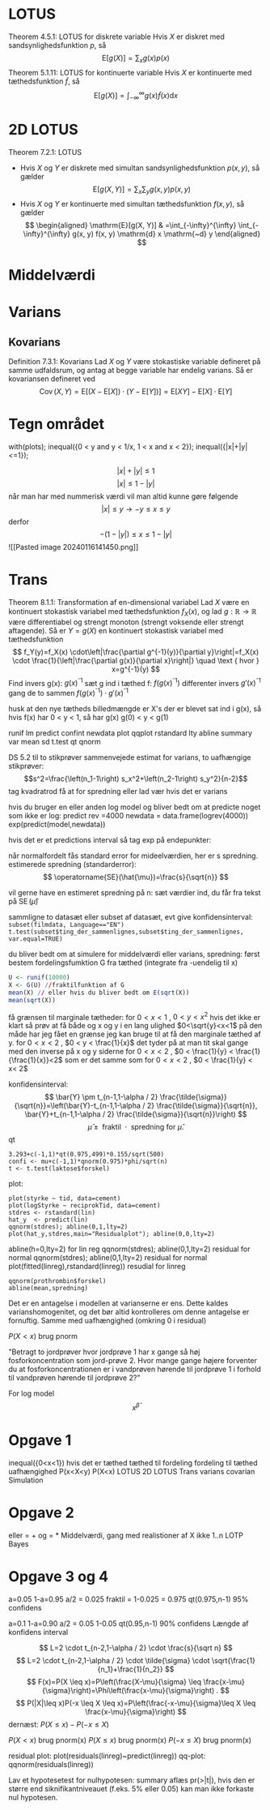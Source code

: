 # LOTUS
Theorem 4.5.1: LOTUS for diskrete variable
Hvis $X$ er diskret med sandsynlighedsfunktion $p$, så
$$
\mathrm{E}[g(X)]=\sum_x g(x) p(x)
$$
Theorem 5.1.11: LOTUS for kontinuerte variable
Hvis $X$ er kontinuerte med tæthedsfunktion $\tilde{f}$, så
$$
\mathrm{E}[g(X)]=\int_{-\infty}^{\infty} g(x) \tilde{f}(x) \mathrm{d} x
$$
# 2D LOTUS
Theorem 7.2.1: LOTUS
- Hvis $X$ og $Y$ er diskrete med simultan sandsynlighedsfunktion $p(x, y)$, så gælder
$$
\mathrm{E}[g(X, Y)]=\sum_x \sum_y g(x, y) p(x, y)
$$
- Hvis $X$ og $Y$ er kontinuerte med simultan tæthedsfunktion $f(x, y)$, så gælder
$$
\begin{aligned}
\mathrm{E}[g(X, Y)] & =\int_{-\infty}^{\infty} \int_{-\infty}^{\infty} g(x, y) f(x, y) \mathrm{d} x \mathrm{~d} y
\end{aligned}
$$
# Middelværdi
# Varians
## Kovarians
Definition 7.3.1: Kovarians
Lad $X$ og $Y$ være stokastiske variable defineret på samme udfaldsrum, og antag at begge variable har endelig varians. Så er kovariansen defineret ved
$$
\operatorname{Cov}(X, Y)=\mathrm{E}[(X-\mathrm{E}[X]) \cdot(Y-\mathrm{E}[Y])]=\mathrm{E}[X Y]-\mathrm{E}[X] \cdot \mathrm{E}[Y]
$$

# Tegn området 
with(plots);
inequal({0 < y and y < 1/x, 1 < x and x < 2});
inequal({|x|+|y|<=1});

$$|x|+|y|\leq1$$
$$|x|\leq1-|y|$$
når man har med nummerisk værdi vil man altid kunne gøre følgende
$$|x|\leq y \rightarrow -y\leq x\leq y$$
derfor
$$-(1-|y|)\leq x\leq1-|y|$$
![[Pasted image 20240116141450.png]]
# Trans
Theorem 8.1.1: Transformation af en-dimensional variabel
Lad $X$ være en kontinuert stokastisk variabel med tæthedsfunktion $f_X(x)$, og lad $g: \mathbb{R} \rightarrow \mathbb{R}$ være differentiabel og strengt monoton (strengt voksende eller strengt aftagende). Så er $Y=g(X)$ en kontinuert stokastisk variabel med tæthedsfunktion
$$
f_Y(y)=f_X(x) \cdot\left|\frac{\partial g^{-1}(y)}{\partial y}\right|=f_X(x) \cdot \frac{1}{\left|\frac{\partial g(x)}{\partial x}\right|} \quad \text { hvor } x=g^{-1}(y)
$$
Find invers g(x): $g(x)^{⁻1}$
sæt g ind i tæthed f:  $f(g(x)^{⁻1})$
differenter invers $g'(x)^{⁻1}$
gang de to sammen $f(g(x)^{⁻1})\cdot g'(x)^{⁻1}$

husk at den nye tætheds billedmængde er X's der er blevet sat ind i g(x), så hvis f(x) har 0 < y < 1, så har g(x) g(0) < y < g(1)


runif
lm
predict
confint
newdata
plot
qqplot
rstandard
lty 
abline
summary
var mean sd
t.test
qt 
qnorm

DS 5.2 til to stikprøver sammenvejede estimat for varians, to uafhængige stikprøver:
$$s^2=\frac{\left(n_1-1\right) s_x^2+\left(n_2-1\right) s_y^2}{n-2}$$
tag kvadratrod få at for spredning eller lad vær hvis det er varians


hvis du bruger en eller anden log model og bliver bedt om at predicte noget som ikke er log:
predict rev =4000
newdata = data.frame(logrev(4000))
exp(predict(model,newdata))

hvis det er et predictions interval så tag exp på endepunkter: 

når normalfordelt fås standard error for mideelværdien, her er s spredning. estimerede spredning (standarderror):
$$
\operatorname{SE}(\hat{\mu})=\frac{s}{\sqrt{n}}
$$

vil gerne have en estimeret spredning på n: sæt værdier ind, du får fra tekst på $\operatorname{SE}(\hat{\mu})$ 



sammligne to datasæt eller subset af datasæt, evt give konfidensinterval:
`subset(filmdata, Language=="EN")`
`t.test(subset$ting_der_sammenlignes,subset$ting_der_sammenlignes, var.equal=TRUE)`

du bliver bedt om at simulere for middelværdi eller varians, spredning:
først bestem fordelingsfumktion G fra tæthed (integrate fra -uendelig til x)
```r
U <- runif(10000)
X <- G(U) //fraktilfunktion af G
mean(X) // eller hvis du bliver bedt om E(sqrt(X))
mean(sqrt(X))
```


få grænsen til marginale tætheder:
for $0 < x < 1$ , $0 < y < x^2$
hvis det ikke er klart så prøv at få både og x og y i en lang ulighed
$0<\sqrt{y}<x<1$
på den måde har jeg fået en grænse jeg kan bruge til at få den marginale tæthed af y.
for $0 < x < 2$ , $0 < y < \frac{1}{x}$
det tyder på at man tit skal gange med den inverse på x og y siderne
for $0 < x < 2$ , $0 < \frac{1}{y} < \frac{1}{\frac{1}{x}}<2$
som er det samme som
for $0 < x < 2$ , $0 < \frac{1}{y} < x< 2$


konfidensinterval:
$$
\bar{Y} \pm t_{n-1,1-\alpha / 2} \frac{\tilde{\sigma}}{\sqrt{n}}=\left(\bar{Y}-t_{n-1,1-\alpha / 2} \frac{\tilde{\sigma}}{\sqrt{n}}, \bar{Y}+t_{n-1,1-\alpha / 2} \frac{\tilde{\sigma}}{\sqrt{n}}\right)
$$
$$
\hat{\mu} \pm \text { fraktil } \cdot \text { spredning for } \hat{\mu} \text {. }
$$
qt

```
3.293+c(-1,1)*qt(0.975,499)*0.155/sqrt(500)
confi <- mu+c(-1,1)*qnorm(0.975)*phi/sqrt(n)
t <- t.test(laktose$forskel)
```


plot:

```
plot(styrke ~ tid, data=cement)
plot(logStyrke ~ reciprokTid, data=cement)
stdres <- rstandard(lin)
hat_y  <- predict(lin)
qqnorm(stdres); abline(0,1,lty=2)
plot(hat_y,stdres,main="Residualplot"); abline(0,0,lty=2)
```
abline(h=0,lty=2) for lin reg
qqnorm(stdres); abline(0,1,lty=2) residual for normal
qqnorm(stdres); abline(0,1,lty=2) residual for normal
plot(fitted(linreg),rstandard(linreg)) resudial for linreg
```
qqnorm(prothrombin$forskel) 
abline(mean,spredning)
```

Det er en antagelse i modellen at varianserne er ens. Dette kaldes varianshomogenitet, og det bør altid kontrolleres om denne antagelse er fornuftig. Samme med uafhængighed (omkring 0 i residual)

$P(X<x)$
brug pnorm

"Betragt to jordprøver hvor jordprøve 1 har x gange så høj fosforkoncentration som jord-prøve 2. Hvor mange gange højere forventer du at fosforkoncentrationen er i vandprøven hørende til jordprøve 1 i forhold til vandprøven hørende til jordprøve 2?" 

For log model
$$
x^\hat{\beta}
$$
# Opgave 1
inequal({0<x<1})
hvis det er tæthed
tæthed til fordeling
fordeling til tæthed
uafhængighed
P(x<X<y)
P(X<x)
LOTUS
2D LOTUS
Trans
varians
covarian
Simulation
# Opgave 2
eller = +
og = *
	Middelværdi, gang med realistioner af X ikke 1..n
LOTP
Bayes
# Opgave 3 og 4
a=0.05
1-a=0.95
a/2 = 0.025
fraktil = 1-0.025 = 0.975
qt(0.975,n-1) 95% confidens

a=0.1
1-a=0.90
a/2 = 0.05
1-0.05
qt(0.95,n-1) 90% confidens
Længde af konfidens interval

$$
L=2 \cdot t_{n-2,1-\alpha / 2} \cdot  \frac{s}{\sqrt n}
$$
$$
L=2 \cdot t_{n-2,1-\alpha / 2} \cdot \tilde{\sigma} \cdot \sqrt{\frac{1}{n_1}+\frac{1}{n_2}}
$$
$$
F(x)=P(X \leq x)=P\left(\frac{X-\mu}{\sigma} \leq \frac{x-\mu}{\sigma}\right)=\Phi\left(\frac{x-\mu}{\sigma}\right) .
$$
$$
P(|X|\leq x)P(-x \leq X \leq x)=P\left(\frac{-x-\mu}{\sigma}\leq X \leq \frac{x-\mu}{\sigma}\right)
$$
dernæst:
$P(X\leq x)-P(-x\leq X)$

$P(X<x)$
brug pnorm(x)
$P(X\leq x)$
brug pnorm(x)
$P(-x\leq X)$
brug pnorm(x)


residual plot:
plot(residuals(linreg)~predict(linreg))
qq-plot:
qqnorm(residuals(linreg))

Lav et hypotesetest for nulhypotesen: summary aflæs pr(>|t|), hvis den er større end siknifikantniveauet (f.eks. 5% eller 0.05) kan man ikke forkaste nul hypotesen.